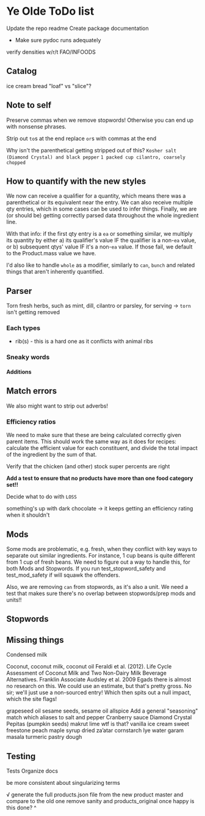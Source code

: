 # Ye Olde ToDo list

Update the repo readme
Create package documentation

- Make sure pydoc runs adequately

verify densities w/r/t FAO/INFOODS

## Catalog

ice cream
bread "loaf" vs "slice"?

## Note to self

Preserve commas when we remove stopwords! Otherwise you can end up with nonsense phrases.

Strip out `to`s at the end
replace `or`s with commas at the end

Why isn't the parenthetical getting stripped out of this? `Kosher salt (Diamond Crystal) and black pepper`
`1 packed cup cilantro, coarsely chopped`

## How to quantify with the new styles

We now can receive a qualifier for a quantity, which means there was a parenthetical or its equivalent near the entry. We can also receive multiple qty entries, which in some cases can be used to infer things. Finally, we are (or should be) getting correctly parsed data throughout the whole ingredient line.

With that info:
if the first qty entry is a `ea` or something similar, we multiply its quantity by either a) its qualifier's value IF the qualifier is a non-`ea` value, or b) subsequent qtys' value IF it's a non-`ea` value. If those fail, we default to the Product.mass value we have.

I'd also like to handle `whole` as a modifier, similarly to `can`, `bunch` and related things that aren't inherently quantified.

## Parser

Torn fresh herbs, such as mint, dill, cilantro or parsley, for serving -> `torn` isn't getting removed

### Each types

- rib(s) - this is a hard one as it conflicts with animal ribs

### Sneaky words

#### Additions

## Match errors

We also might want to strip out adverbs!

### Efficiency ratios

We need to make sure that these are being calculated correctly given parent items. This should work the same way as it does for recipes: calculate the efficient value for each constituent, and divide the total impact of the ingredient by the sum of that.

Verify that the chicken (and other) stock super percents are right

**Add a test to ensure that no products have more than one food category set!!**

Decide what to do with `LOSS`

something's up with dark chocolate -> it keeps getting an efficiency rating when it shouldn't

## Mods

Some mods are problematic, e.g. fresh, when they conflict with key ways to separate out similar ingredients. For instance, 1 cup beans is quite different from 1 cup of fresh beans. We need to figure out a way to handle this, for both Mods and Stopwords. If you run test_stopword_safety and test_mod_safety if will squawk the offenders.

Also, we are removing `can` from stopwords, as it's also a unit. We need a test that makes sure there's no overlap between stopwords/prep mods and units!!

## Stopwords

## Missing things

Condensed milk

Coconut, coconut milk, coconut oil
  Feraldi et al. (2012). Life Cycle Assessment of Coconut Milk and Two Non-Dairy Milk Beverage Alternatives. Franklin Associate
  Audsley et al. 2009
  Egads there is almost no research on this. We could use an estimate, but that's pretty gross.
  No sir; we'll just use a non-sourced entry! Which then spits out a null impact, which the site flags!

grapeseed oil
sesame seeds, sesame oil
allspice
Add a general "seasoning" match which aliases to salt and pepper
Cranberry sauce
Diamond Crystal
Pepitas (pumpkin seeds)
makrut lime wtf is that?
vanilla ice cream
sweet freestone peach
maple syrup
dried za’atar
cornstarch
lye water
garam masala
turmeric
pastry dough

## Testing

Tests
Organize docs

be more consistent about singularizing terms

√ generate the full products.json file from the new product master and compare to the old one
remove sanity and products_original once happy
is this done? ^